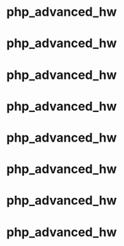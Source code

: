 # php_advanced_hw
# php_advanced_hw
# php_advanced_hw
# php_advanced_hw
# php_advanced_hw
# php_advanced_hw
# php_advanced_hw
# php_advanced_hw
